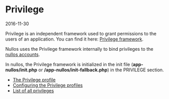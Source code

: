 Privilege
===============
2016-11-30


Privilege is an independent framework used to grant permissions to the users of an application.
You can find it here: [Privilege framework](https://github.com/lingtalfi/Privilege).


Nullos uses the Privilege framework internally to bind privileges to the [nullos accounts](https://github.com/lingtalfi/nullos-admin/tree/master/doc/official/nomenclature-and-general-concepts/nullos-account.md).



In nullos, the Privilege framework is initialized in the init file (**app-nullos/init.php** or **/app-nullos/init-fallback.php**)
in the PRIVILEGE section.




- [The Privilege profile](https://github.com/lingtalfi/nullos-admin/tree/master/doc/official/core-concepts/privilege/privilege-profile.md)
- [Configuring the Privilege profiles](https://github.com/lingtalfi/nullos-admin/tree/master/doc/official/core-concepts/privilege/configuring-privilege-profiles.md)
- [List of all privileges](https://github.com/lingtalfi/nullos-admin/tree/master/doc/official/core-concepts/privilege/list-of-all-privileges.md)